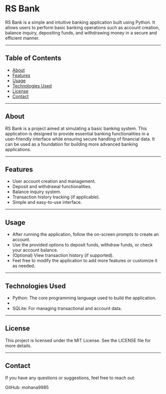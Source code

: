 # RS Bank

RS Bank is a simple and intuitive banking application built using Python. It allows users to perform basic banking operations such as account creation, balance inquiry, depositing funds, and withdrawing money in a secure and efficient manner.

---

## Table of Contents
- [About](#about)
- [Features](#features)
- [Usage](#usage)
- [Technologies Used](#technologies-used)
- [License](#license)
- [Contact](#contact)

---

## About

RS Bank is a project aimed at simulating a basic banking system. This application is designed to provide essential banking functionalities in a user-friendly interface while ensuring secure handling of financial data. It can be used as a foundation for building more advanced banking applications.

---

## Features

- User account creation and management.
- Deposit and withdrawal functionalities.
- Balance inquiry system.
- Transaction history tracking (if applicable).
- Simple and easy-to-use interface.

---

## Usage

- After running the application, follow the on-screen prompts to create an account.
- Use the provided options to deposit funds, withdraw funds, or check your account balance.
- (Optional) View transaction history (if supported).
- Feel free to modify the application to add more features or customize it as needed.

---

## Technologies Used

- Python: The core programming language used to build the application.
-
- SQLite: For managing transactional and account data.

---

## License

This project is licensed under the MIT License. See the LICENSE file for more details.

---

## Contact

If you have any questions or suggestions, feel free to reach out:

GitHub: mohana9985
